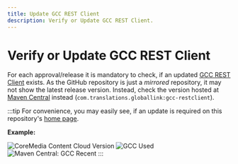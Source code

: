 ```yaml
---
title: Update GCC REST Client
description: Verify or Update GCC REST Client.
---
```


# Verify or Update GCC REST Client

For each approval/release it is mandatory to check, if an updated
[GCC REST Client](https://github.com/translations-com/globallink-connect-cloud-api-java)
exists. As the GitHub repository is just a _mirrored_ repository, it may not
show the latest release version. Instead, check the version hosted at
[Maven Central](https://central.sonatype.com/artifact/com.translations.globallink/gcc-restclient)
instead (`com.translations.globallink:gcc-restclient`).

:::tip
For convenience, you may easily see, if an update is required on this
repository's
[home page](<https://github.com/CoreMedia/coremedia-globallink-connect-integration> "CoreMedia/coremedia-globallink-connect-integration: Translation integration via GlobalLink Connect Cloud").

**Example:**

![CoreMedia Content Cloud Version](https://img.shields.io/static/v1?message=2412.0&label=CoreMedia%20Content%20Cloud&style=for-the-badge&color=672779)
![GCC Used](https://img.shields.io/static/v1?message=v3.1.3&label=GCC%20REST%20API%20%28Used%29&style=for-the-badge&color=green)
![Maven Central: GCC Recent](https://img.shields.io/static/v1?message=v3.1.3&label=GCC%20REST%20API%20%28Recent%29&style=for-the-badge&color=blue)
:::
